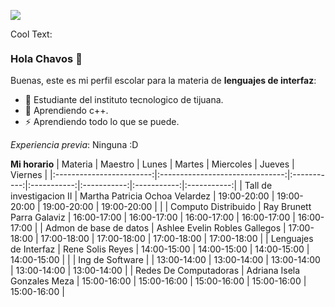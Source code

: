 ![](https://images.cooltext.com/5466282.gif)

<a href="http://cooltext.com" target="_top"><img src="https://cooltext.com/images/ct_pixel.gif" width="80" height="15" alt="Cool Text: Logo and Graphics Generator" border="0" /></a>
### Hola Chavos 👋

Buenas, este es mi perfil escolar para la materia de **lenguajes de interfaz**:

- 🔭 Estudiante del instituto tecnologico de tijuana.
- 🌱 Aprendiendo c++.
- ⚡ Aprendiendo todo lo que se puede.

*Experiencia previa*:
Ninguna :D

**Mi horario**
|          Materia         |             Maestro             |    Lunes    |    Martes   |  Miercoles  |    Jueves   |   Viernes   |
|:------------------------:|:-------------------------------:|:-----------:|:-----------:|:-----------:|:-----------:|:-----------:|
| Tall de investigacion II | Martha Patricia Ochoa  Velardez | 19:00-20:00 | 19:00-20:00 | 19:00-20:00 | 19:00-20:00 |             |
| Computo Distribuido      | Ray Brunett Parra Galaviz       | 16:00-17:00 | 16:00-17:00 | 16:00-17:00 | 16:00-17:00 | 16:00-17:00 |
| Admon de base de datos   | Ashlee Evelin Robles Gallegos   | 17:00-18:00 | 17:00-18:00 | 17:00-18:00 | 17:00-18:00 | 17:00-18:00 |
| Lenguajes de Interfaz    | Rene Solis Reyes                | 14:00-15:00 | 14:00-15:00 | 14:00-15:00 | 14:00-15:00 |             |
| Ing de Software          |                                 | 13:00-14:00 | 13:00-14:00 | 13:00-14:00 | 13:00-14:00 | 13:00-14:00 |
| Redes De Computadoras    | Adriana Isela Gonzales Meza     | 15:00-16:00 | 15:00-16:00 | 15:00-16:00 | 15:00-16:00 | 15:00-16:00 |
